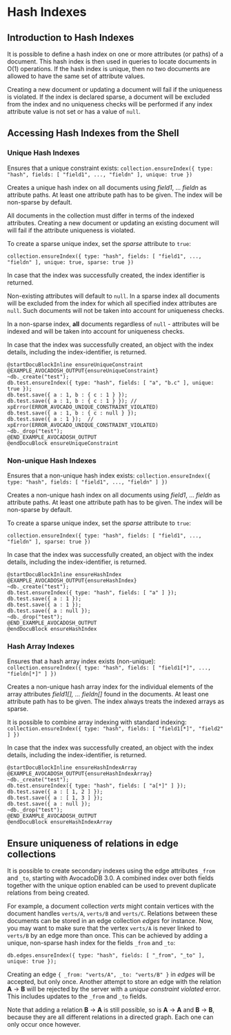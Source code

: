 Hash Indexes
============

Introduction to Hash Indexes
----------------------------

It is possible to define a hash index on one or more attributes (or paths) of a
document. This hash index is then used in queries to locate documents in O(1)
operations. If the hash index is unique, then no two documents are allowed to have the
same set of attribute values.

Creating a new document or updating a document will fail if the uniqueness is violated. 
If the index is declared sparse, a document will be excluded from the index and no 
uniqueness checks will be performed if any index attribute value is not set or has a value 
of `null`. 

Accessing Hash Indexes from the Shell
-------------------------------------

### Unique Hash Indexes

<!-- js/server/modules/@avocadodb/avocado-collection.js-->

Ensures that a unique constraint exists:
`collection.ensureIndex({ type: "hash", fields: [ "field1", ..., "fieldn" ], unique: true })`

Creates a unique hash index on all documents using *field1*, ... *fieldn*
as attribute paths. At least one attribute path has to be given.
The index will be non-sparse by default.

All documents in the collection must differ in terms of the indexed 
attributes. Creating a new document or updating an existing document will
will fail if the attribute uniqueness is violated. 

To create a sparse unique index, set the *sparse* attribute to `true`:

`collection.ensureIndex({ type: "hash", fields: [ "field1", ..., "fieldn" ], unique: true, sparse: true })`

In case that the index was successfully created, the index identifier is returned.

Non-existing attributes will default to `null`.
In a sparse index all documents will be excluded from the index for which all
specified index attributes are `null`. Such documents will not be taken into account
for uniqueness checks.

In a non-sparse index, **all** documents regardless of `null` - attributes will be
indexed and will be taken into account for uniqueness checks.

In case that the index was successfully created, an object with the index
details, including the index-identifier, is returned.

    @startDocuBlockInline ensureUniqueConstraint
    @EXAMPLE_AVOCADOSH_OUTPUT{ensureUniqueConstraint}
    ~db._create("test");
    db.test.ensureIndex({ type: "hash", fields: [ "a", "b.c" ], unique: true });
    db.test.save({ a : 1, b : { c : 1 } });
    db.test.save({ a : 1, b : { c : 1 } }); // xpError(ERROR_AVOCADO_UNIQUE_CONSTRAINT_VIOLATED)
    db.test.save({ a : 1, b : { c : null } });
    db.test.save({ a : 1 });  // xpError(ERROR_AVOCADO_UNIQUE_CONSTRAINT_VIOLATED)
    ~db._drop("test");
    @END_EXAMPLE_AVOCADOSH_OUTPUT
    @endDocuBlock ensureUniqueConstraint

### Non-unique Hash Indexes

<!-- js/server/modules/@avocadodb/avocado-collection.js-->

Ensures that a non-unique hash index exists:
`collection.ensureIndex({ type: "hash", fields: [ "field1", ..., "fieldn" ] })`

Creates a non-unique hash index on all documents using  *field1*, ... *fieldn*
as attribute paths. At least one attribute path has to be given.
The index will be non-sparse by default.

To create a sparse unique index, set the *sparse* attribute to `true`:

`collection.ensureIndex({ type: "hash", fields: [ "field1", ..., "fieldn" ], sparse: true })`

In case that the index was successfully created, an object with the index
details, including the index-identifier, is returned.

    @startDocuBlockInline ensureHashIndex
    @EXAMPLE_AVOCADOSH_OUTPUT{ensureHashIndex}
    ~db._create("test");
    db.test.ensureIndex({ type: "hash", fields: [ "a" ] });
    db.test.save({ a : 1 });
    db.test.save({ a : 1 });
    db.test.save({ a : null });
    ~db._drop("test");
    @END_EXAMPLE_AVOCADOSH_OUTPUT
    @endDocuBlock ensureHashIndex

### Hash Array Indexes

Ensures that a hash array index exists (non-unique):
`collection.ensureIndex({ type: "hash", fields: [ "field1[*]", ..., "fieldn[*]" ] })`

Creates a non-unique hash array index for the individual elements of the array
attributes <i>field1[*]</i>, ... <i>fieldn[*]</i> found in the documents. At least
one attribute path has to be given. The index always treats the indexed arrays as
sparse.

It is possible to combine array indexing with standard indexing:
`collection.ensureIndex({ type: "hash", fields: [ "field1[*]", "field2" ] })`

In case that the index was successfully created, an object with the index
details, including the index-identifier, is returned.

    @startDocuBlockInline ensureHashIndexArray
    @EXAMPLE_AVOCADOSH_OUTPUT{ensureHashIndexArray}
    ~db._create("test");
    db.test.ensureIndex({ type: "hash", fields: [ "a[*]" ] });
    db.test.save({ a : [ 1, 2 ] });
    db.test.save({ a : [ 1, 3 ] });
    db.test.save({ a : null });
    ~db._drop("test");
    @END_EXAMPLE_AVOCADOSH_OUTPUT
    @endDocuBlock ensureHashIndexArray


Ensure uniqueness of relations in edge collections
--------------------------------------------------

It is possible to create secondary indexes using the edge attributes `_from`
and `_to`, starting with AvocadoDB 3.0. A combined index over both fields together
with the unique option enabled can be used to prevent duplicate relations from
being created.

For example, a document collection *verts* might contain vertices with the document
handles `verts/A`, `verts/B` and `verts/C`. Relations between these documents can
be stored in an edge collection *edges* for instance. Now, you may want to make sure
that the vertex `verts/A` is never linked to `verts/B` by an edge more than once.
This can be achieved by adding a unique, non-sparse hash index for the fields `_from`
and `_to`:

    db.edges.ensureIndex({ type: "hash", fields: [ "_from", "_to" ], unique: true });

Creating an edge `{ _from: "verts/A", _to: "verts/B" }` in *edges* will be accepted,
but only once. Another attempt to store an edge with the relation **A** → **B** will
be rejected by the server with a *unique constraint violated* error. This includes
updates to the `_from` and `_to` fields.

Note that adding a relation **B** → **A** is still possible, so is **A** → **A**
and **B** → **B**, because they are all different relations in a directed graph.
Each one can only occur once however.
